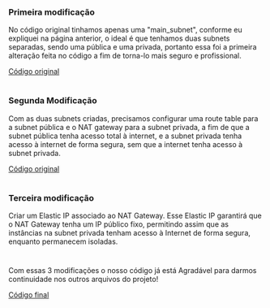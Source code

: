### Primeira modificação 

<p>
  No código original tinhamos apenas uma "main_subnet", conforme eu expliquei na página anterior, o ideal é que tenhamos duas subnets separadas, sendo uma pública e uma privada, portanto essa foi a primeira alteração feita no código a fim de torna-lo mais seguro e profissional.


  [Código original](https://github.com/Rodrigolppz/Vexpenses-Terraform/blob/main/Arquivos/network/old-network.tf)
  
</p>

#

### Segunda Modificação 
<p>
  Com as duas subnets criadas, precisamos configurar uma route table para a subnet pública e o NAT gateway para a subnet privada, a fim de que a subnet pública tenha acesso total à internet, e a subnet privada tenha acesso à internet de forma segura, sem que a internet tenha acesso à subnet privada. 
  
[Código original](https://github.com/Rodrigolppz/Vexpenses-Terraform/blob/main/Arquivos/network/old-network.tf)
  
</p>

#

### Terceira modificação
<p>
  
Criar um Elastic IP associado ao NAT Gateway. Esse Elastic IP garantirá que o NAT Gateway tenha um IP público fixo, permitindo assim que as instâncias na subnet privada tenham acesso à Internet de forma segura, enquanto permanecem isoladas.
  
</p>

#

Com essas 3 modificações o nosso código já está Agradável para darmos continuidade nos outros arquivos do projeto!

[Código final](https://github.com/Rodrigolppz/Vexpenses-Terraform/blob/main/terraform%20project/network.tf)



 
